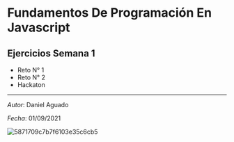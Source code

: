 # Fundamentos De Programación En Javascript
## Ejercicios Semana 1
* Reto N° 1
* Reto N° 2
* Hackaton

<hr>

*Autor*: Daniel Aguado

*Fecha*: 01/09/2021

![5871709c7b7f6103e35c6cb5](https://user-images.githubusercontent.com/18519933/131723326-d9bcb37f-6eb3-40d9-889a-9eec0f6dc51c.png)
